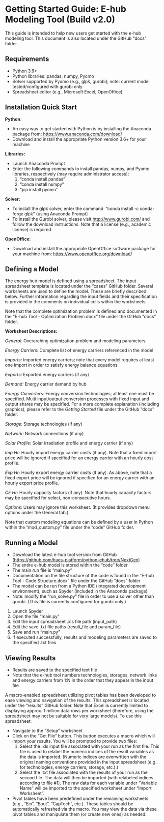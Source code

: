 Getting Started Guide: E-hub Modeling Tool (Build v2.0)
============

This guide is intended to help new users get started with the e-hub modeling tool. This document is also located under the GitHub "docs" folder.

Requirements
------------

- Python 3.6+
- Python libraries: pandas, numpy, Pyomo
- Solver supported by Pyomo (e.g., glpk, gurobi); note: current model tested/configured with gurobi only
- Spreadsheet editor (e.g., Microsoft Excel, OpenOffice)


Installation Quick Start
---------------

**Python:**
-	An easy was to get started with Python is by installing the Anaconda package from: https://www.anaconda.com/download/
-	Download and install the appropriate Python version 3.6+ for your machine

**Libraries:**
-	Launch Anaconda Prompt
-	Enter the following commands to install pandas, numpy, and Pyomo libraries, respectively (may require administrator access):
    1.	“conda install pandas”
    2.	“conda install numpy”
    3.	“pip install pyomo”

**Solver:**
-	To install the glpk solver, enter the command: “conda install -c conda-forge glpk” (using Anaconda Prompt)
-	To install the Gurobi solver, please visit http://www.gurobi.com/ and follow the download instructions. Note that a license (e.g., academic license) is required. 

**OpenOffice:**
-	Download and install the appropriate OpenOffice software package for your machine from:  https://www.openoffice.org/download/ 


Defining a Model
---------------

The energy hub model is defined using a spreadsheet. The input spreadsheet template is located under the “cases” GitHub folder. Several worksheets are used to define the model. These are briefly described below. Further information regarding the input fields and their specification is provided in the comments on individual cells within the worksheets.

Note that the complete optimization problem is defined and documented in the “E-hub Tool - Optimization Problem.docx” file under the GitHub “docs” folder.

**Worksheet Descriptions:**

*General:* Overarching optimization problem and modeling parameters

*Energy Carriers:* Complete list of energy carriers referenced in the model

*Imports:* Imported energy carriers; note that every model requires at least one import in order to satisfy energy balance equations.

*Exports:* Exported energy carriers (if any)

*Demand:* Energy carrier demand by hub

*Energy Converters:* Energy conversion technologies; at least one must be specified. Multi input/output conversion processes with fixed input and output shares may be specified. For a more complete explanation (including graphics), please refer to the *Getting Started* file under the GitHub "docs" folder.

*Storage:* Storage technologies (if any)

*Network:*  Network connections (if any)

*Solar Profile:* Solar irradiation profile and energy carrier (if any)

*Imp Hr:* Hourly import energy carrier costs (if any). Note that a fixed import price will be ignored if specified for an energy carrier with an hourly cost profile.

*Exp Hr:* Hourly export energy carrier costs (if any). As above, note that a fixed export price will be ignored if specified for an energy carrier with an hourly export price profile.

*CF Hr:* Hourly capacity factors (if any). Note that hourly capacity factors may be specified for select, non-consecutive hours.

*Options:* Users may ignore this worksheet. (It provides dropdown menu options under the General tab.)


Note that custom modeling equations can be defined by a user in Python within the “mod_custom.py” file under the “code” GitHub folder.


Running a Model
---------------

-	Download the latest e-hub tool version from GitHub (https://github.com/hues-platform/python-ehub/tree/NextGen)
-	The entire e-hub model is stored within the “code” folder
-	The main run file is “main.py”
-	Documentation on the file structure of the code is found in the “E-hub Tool - Code Structure.docx” file under the GitHub “docs” folder
-	The model can be run from a Python IDE (integrated development environment), such as Spyder (included in the Anaconda package)
-	Note: modify the “run_solve.py” file in order to use a solver other than gurobi. (This file is currently configured for gurobi only.)

1.	Launch Spyder
2.	Open the file “main.py”
3.	Edit the input spreadsheet .xls file path (input_path)
4.	Edit the save .txt file paths (result_file and param_file)
5.	Save and run “main.py”
6.	If executed successfully, results and modeling parameters are saved to the specified .txt files


Viewing Results
---------------

-	Results are saved to the specified text file
-	Note that the e-hub tool numbers technologies, storages, network links and energy carriers from 1:N in the order that they appear in the input file

A macro-enabled spreadsheet utilizing pivot tables has been developed to ease viewing and navigation of the results. This spreadsheet is located under the “results” GitHub folder. Note that Excel is currently limited to displaying approx. 1 million data rows per worksheet (therefore, using the spreadsheet may not be suitable for very large models). To use this spreadsheet:
-	Navigate to the “Setup” worksheet
-	Click on the “Get File” button. This button executes a macro which will import your results. You will be prompted to provide two files:
    1.	Select the .xls input file associated with your run as the first file. This file is used to relabel the numeric indices of the result variables as the data is imported. (Numeric indices are overwritten with the original naming conventions provided in the input spreadsheet (e.g., for technologies, energy carriers, storage, etc.).)
    2.	Select the .txt file associated with the results of your run as the second file. The data will then be imported (with relabeled indices according to file #1). The raw data for each variable under “Variable Name” will be imported to the specified worksheet under “Import Worksheet”.
-	Pivot tables have been predefined under the remaining worksheets (e.g., “Ein”, “Eout”, “CapTech”, etc.). These tables should be automatically refreshed via the macro. You may view the data via these pivot tables and manipulate them (or create new ones) as needed.
